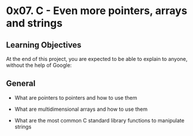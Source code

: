 # 0x07. C - Even more pointers, arrays and strings

## Learning Objectives

At the end of this project, you are expected to be able to explain to anyone, without the help of Google:

## General

* What are pointers to pointers and how to use them

* What are multidimensional arrays and how to use them

* What are the most common C standard library functions to manipulate strings
